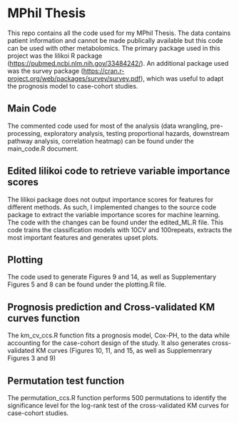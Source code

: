 # MPhil Thesis

This repo contains all the code used for my MPhil Thesis. The data contains patient information and cannot be made publically available but this code can be used with other metabolomics. The primary package used in this project was the lilikoi R package (https://pubmed.ncbi.nlm.nih.gov/33484242/). An additional package used was the survey package (https://cran.r-project.org/web/packages/survey/survey.pdf), which was useful to adapt the prognosis model to case-cohort studies.

## Main Code

The commented code used for most of the analysis (data wrangling, pre-processing, exploratory analysis, testing proportional hazards, downstream pathway analysis, correlation heatmap) can be found under the main_code.R document.

## Edited lilikoi code to retrieve variable importance scores

The lilikoi package does not output importance scores for features for different methods. As such, I implemented changes to the source code package to extract the variable importance scores for machine learning. The code with the changes can be found under the edited_ML.R file. This code trains the classification models with 10CV and 100repeats, extracts the most important features and generates upset plots.

## Plotting

The code used to generate Figures 9 and 14, as well as Supplementary Figures 5 and 8 can be found under the plotting.R file.

## Prognosis prediction and Cross-validated KM curves function

The km_cv_ccs.R function fits a prognosis model, Cox-PH, to the data while accounting for the case-cohort design of the study. It also generates cross-validated KM curves (Figures 10, 11, and 15, as well as Supplemenrary Figures 3 and 9)

## Permutation test function

The permutation_ccs.R function performs 500 permutations to identify the significance level for the log-rank test of the cross-validated KM curves for case-cohort studies.
